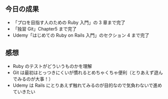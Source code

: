 ## 今日の成果

- 「プロを目指す人のための Ruby 入門」の 3 章まで完了
- 「独習 Git」Chapter5 まで完了
- Udemy「はじめての Ruby on Rails 入門」のセクション 4 まで完了

## 感想

- Ruby のテストがどういうものかを理解
- Git は最初はとっつきにくいが慣れるとめちゃくちゃ便利（とりあえず遊んでみるのが大事！）
- Udemy は Rails にとりあえず触れてみるのが目的なので気負わないで進めていきたい
